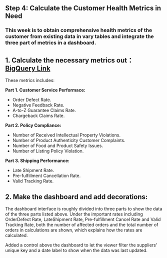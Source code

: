 ## Step 4: Calculate the Customer Health Metrics in Need
### This week is to obtain comprehensive health metrics of the customer from existing data in vary tables and integrate the three part of metrics in a dashboard.
## 1. Calculate the necessary metrics out：[BigQuery Link](https://github.com/wz2392/nyu-itp-spring23-payability/blob/main/Sprint%205/Customer_Health_metrics/Table_Select.sql)
These metrics includes: <br>

**Part 1. Customer Service Performace:** <br>
  - Order Defect Rate.
  - Negative Feedback Rate.
  - A-to-Z Guarantee Claims Rate.
  - Chargeback Claims Rate. <br>

**Part 2. Policy Compliance:** <br>
  - Number of Received Intellectual Property Violations.
  - Number of Product Authenticity Customer Complaints.
  - Number of Food and Product Safety Issues.
  - Number of Listing Policy Violation.<br>

**Part 3. Shipping Performance:** <br>
  - Late Shipment Rate.
  - Pre-fulfillment Cancellation Rate.
  - Valid Tracking Rate.

## 2. Make the dashboard and add decorations:
The dashboard interface is roughly divided into three parts to show the data of the three parts listed above. Under the important rates including OrderDefect Rate, LateShipment Rate, Pre-fulfillment Cancel Rate and Valid Tracking Rate, both the number of affected orders and the total number of orders in calculations are shown, which explains how the rates are calculated.<br>

Added a control above the dashboard to let the viewer filter the suppliers' unique key and a date label to show when the data was last updated.
